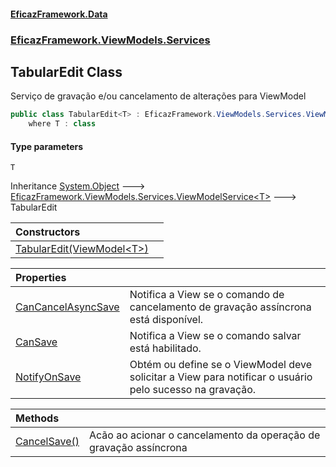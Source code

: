 #### [EficazFramework.Data](EficazFrameworkData.md 'EficazFramework Data')
### [EficazFramework.ViewModels.Services](EficazFrameworkData.md#EficazFramework.ViewModels.Services 'EficazFramework.ViewModels.Services')

## TabularEdit<T> Class

Serviço de gravação e/ou cancelamento de alterações para ViewModel

```csharp
public class TabularEdit<T> : EficazFramework.ViewModels.Services.ViewModelService<T>
    where T : class
```
#### Type parameters

<a name='EficazFramework.ViewModels.Services.TabularEdit_T_.T'></a>

`T`

Inheritance [System.Object](https://docs.microsoft.com/en-us/dotnet/api/System.Object 'System.Object') &#129106; [EficazFramework.ViewModels.Services.ViewModelService&lt;](EficazFramework.ViewModels.Services/ViewModelService_T_.md 'EficazFramework.ViewModels.Services.ViewModelService<T>')[T](EficazFramework.ViewModels.Services/TabularEdit_T_.md#EficazFramework.ViewModels.Services.TabularEdit_T_.T 'EficazFramework.ViewModels.Services.TabularEdit<T>.T')[&gt;](EficazFramework.ViewModels.Services/ViewModelService_T_.md 'EficazFramework.ViewModels.Services.ViewModelService<T>') &#129106; TabularEdit<T>

| Constructors | |
| :--- | :--- |
| [TabularEdit(ViewModel&lt;T&gt;)](EficazFramework.ViewModels.Services/TabularEdit_T_/TabularEdit(ViewModel_T_).md 'EficazFramework.ViewModels.Services.TabularEdit<T>.TabularEdit(EficazFramework.ViewModels.ViewModel<T>)') | |

| Properties | |
| :--- | :--- |
| [CanCancelAsyncSave](EficazFramework.ViewModels.Services/TabularEdit_T_/CanCancelAsyncSave.md 'EficazFramework.ViewModels.Services.TabularEdit<T>.CanCancelAsyncSave') | Notifica a View se o comando de cancelamento de gravação assíncrona está disponível. |
| [CanSave](EficazFramework.ViewModels.Services/TabularEdit_T_/CanSave.md 'EficazFramework.ViewModels.Services.TabularEdit<T>.CanSave') | Notifica a View se o comando salvar está habilitado. |
| [NotifyOnSave](EficazFramework.ViewModels.Services/TabularEdit_T_/NotifyOnSave.md 'EficazFramework.ViewModels.Services.TabularEdit<T>.NotifyOnSave') | Obtém ou define se o ViewModel deve solicitar a View para notificar o usuário pelo sucesso na gravação. |

| Methods | |
| :--- | :--- |
| [CancelSave()](EficazFramework.ViewModels.Services/TabularEdit_T_/CancelSave().md 'EficazFramework.ViewModels.Services.TabularEdit<T>.CancelSave()') | Acão ao acionar o cancelamento da operação de gravação assíncrona |
